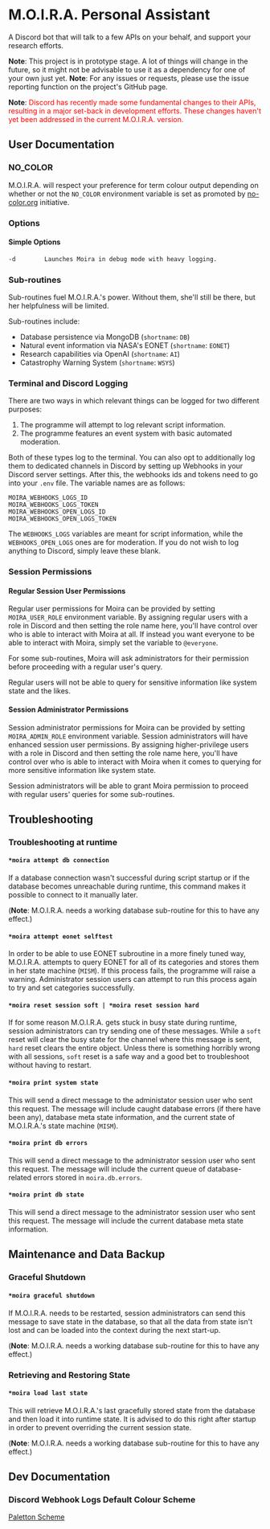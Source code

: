 # M.O.I.R.A. Personal Assistant
A Discord bot that will talk to a few APIs on your behalf, and support your research efforts.

**Note**: This project is in prototype stage. A lot of things will change in the future, so it might not be advisable to use it as a dependency for one of your own just yet.
**Note**: For any issues or requests, please use the issue reporting function on the project's GitHub page.

**Note**: <span style="color:red;">Discord has recently made some fundamental changes to their APIs, resulting in a major set-back in development efforts. These changes haven't yet been addressed in the current M.O.I.R.A. version.</span>

## User Documentation
### NO_COLOR
M.O.I.R.A. will respect your preference for term colour output depending on whether or not the `NO_COLOR` environment variable is set as promoted by [no-color.org](https://no-color.org/) initiative.

### Options
#### Simple Options
```txt
-d        Launches Moira in debug mode with heavy logging.
```

### Sub-routines
Sub-routines fuel M.O.I.R.A.'s power. Without them, she'll still be there, but her helpfulness will be limited.

Sub-routines include:
* Database persistence via MongoDB (`shortname`: `DB`)
* Natural event information via NASA's EONET (`shortname`: `EONET`)
* Research capabilities via OpenAI (`shortname`: `AI`)
* Catastrophy Warning System (`shortname`: `WSYS`)

### Terminal and Discord Logging
There are two ways in which relevant things can be logged for two different purposes:

1. The programme will attempt to log relevant script information.
2. The programme features an event system with basic automated moderation.

Both of these types log to the terminal.
You can also opt to additionally log them to dedicated channels in Discord by setting up Webhooks in your Discord server settings. After this, the webhooks ids and tokens need to go into your `.env` file. The variable names are as follows:

```
MOIRA_WEBHOOKS_LOGS_ID
MOIRA_WEBHOOKS_LOGS_TOKEN
MOIRA_WEBHOOKS_OPEN_LOGS_ID
MOIRA_WEBHOOKS_OPEN_LOGS_TOKEN
```

The `WEBHOOKS_LOGS` variables are meant for script information, while the `WEBHOOKS_OPEN_LOGS` ones are for moderation.
If you do not wish to log anything to Discord, simply leave these blank.

### Session Permissions
#### Regular Session User Permissions
Regular user permissions for Moira can be provided by setting `MOIRA_USER_ROLE` environment variable. By assigning regular users with a role in Discord and then setting the role name here, you'll have control over who is able to interact with Moira at all. If instead you want everyone to be able to interact with Moira, simply set the variable to `@everyone`.

For some sub-routines, Moira will ask administrators for their permission before proceeding with a regular user's query.

Regular users will not be able to query for sensitive information like system state and the likes.

#### Session Administrator Permissions
Session administrator permissions for Moira can be provided by setting `MOIRA_ADMIN_ROLE` environment variable. Session administrators will have enhanced session user permissions. By assigning higher-privilege users with a role in Discord and then setting the role name here, you'll have control over who is able to interact with Moira when it comes to querying for more sensitive information like system state.

Session administrators will be able to grant Moira permission to proceed with regular users' queries for some sub-routines.

## Troubleshooting
### Troubleshooting at runtime
#### `*moira attempt db connection`
If a database connection wasn't successful during script startup or if the database becomes unreachable during runtime, this command makes it possible to connect to it manually later.

(**Note**: M.O.I.R.A. needs a working database sub-routine for this to have any effect.)

#### `*moira attempt eonet selftest`
In order to be able to use EONET subroutine in a more finely tuned way, M.O.I.R.A. attempts to query EONET for all of its categories and stores them in her state machine (`MISM`). If this process fails, the programme will raise a warning. Administrator session users can attempt to run this process again to try and set categories successfully.

#### `*moira reset session soft | *moira reset session hard`
If for some reason M.O.I.R.A. gets stuck in busy state during runtime, session administrators can try sending one of these messages. While a `soft` reset will clear the busy state for the channel where this message is sent, `hard` reset clears the entire object. Unless there is something horribly wrong with all sessions, `soft` reset is a safe way and a good bet to troubleshoot without having to restart.

#### `*moira print system state`
This will send a direct message to the administator session user who sent this request. The message will include caught database errors (if there have been any), database meta state information, and the current state of M.O.I.R.A.'s state machine (`MISM`).

#### `*moira print db errors`
This will send a direct message to the administrator session user who sent this request. The message will include the current queue of database-related errors stored in `moira.db.errors`.

#### `*moira print db state`
This will send a direct message to the administrator session user who sent this request. The message will include the current database meta state information.

## Maintenance and Data Backup
### Graceful Shutdown
#### `*moira graceful shutdown`
If M.O.I.R.A. needs to be restarted, session administrators can send this message to save state in the database, so that all the data from state isn't lost and can be loaded into the context during the next start-up.

(**Note**: M.O.I.R.A. needs a working database sub-routine for this to have any effect.)

### Retrieving and Restoring State
#### `*moira load last state`
This will retrieve M.O.I.R.A.'s last gracefully stored state from the database and then load it into runtime state.
It is advised to do this right after startup in order to prevent overriding the current session state.

(**Note**: M.O.I.R.A. needs a working database sub-routine for this to have any effect.)

## Dev Documentation
### Discord Webhook Logs Default Colour Scheme
[Paletton Scheme](https://paletton.com/#uid=7021N0koZxE2FFEfmCbDxucSnns)
